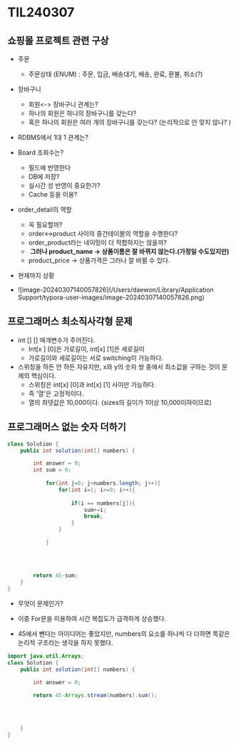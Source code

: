 # TIL240307

## 쇼핑몰 프로젝트 관련 구상

* 주문
  * 주문상태 (ENUM) : 주문, 입금, 배송대기, 배송, 완료, 환불, 취소(?)
* 장바구니
  * 회원<-> 장바구니 관계는?
  * 하나의 회원은 하나의 장바구니를 갖는다?
  * 혹은 하나의 회원은 여러 개의 장바구니를 갖는다? (논리적으로 안 맞지 않나? )
* RDBMS에서 1대 1 관계는? 
* Board 조회수는?
  * 필드에 반영한다
  * DB에 저장?
  * 실시간 성 반영이 중요한가? 
  * Cache 등을 이용? 
* order_detail의 역할
  * 꼭 필요할까?
  * order<->product 사이의 중간테이블의 역할을 수행한다?
  * order_product라는 네이밍이 더 적합하지는 않을까?
  * <b> 그러나 product_name -> 상품이름은 잘 바뀌지 않는다.(가정일 수도있지만) </b>
  * product_price -> 상품가격은 그러나 잘 바뀔 수 있다. 

* 현재까지 상황
* ![image-20240307140057826](/Users/daewon/Library/Application Support/typora-user-images/image-20240307140057826.png)

## 프로그래머스 최소직사각형 문제

* int [] [] 매개변수가 주어진다. 
  * Int[x ] [0]은 가로길이, int[x] [1]은 세로길이
  * 가로길이와 세로길이는 서로 switching이 가능하다.
* 스위칭을 하든 안 하든 자유지만, x와 y의 숫자 쌍 중에서 최소값을 구하는 것이 문제의 핵심이다. 
  * 스위칭은 int[x] [0]과 int[x] [1] 사이만 가능하다. 
  * 즉 '열'은 고정적이다. 
  * 열의 최댓값은 10,000이다. (sizes의 길이가 1이상 10,000이하이므로)

## 프로그래머스 없는 숫자 더하기

```java
class Solution {
    public int solution(int[] numbers) {

        int answer = 0;
        int sum = 0;
    
            for(int j=0; j<numbers.length; j++){
                for(int i=1; i<=9; i++){
                    
                    if(i == numbers[j]){
                        sum+=i;
                        break;
                    }                    
                }

            }
        
        
        
        
        return 45-sum;
    }
}
```

* 무엇이 문제인가? 

* 이중 For문을 이용하여 시간 복잡도가 급격하게 상승했다. 
* 45에서 뺀다는 아이디어는 좋았지만, numbers의 요소를 하나씩 다 더하면 똑같은 논리적 구조라는 생각을 하지 못했다.

```java
import java.util.Arrays;
class Solution {
    public int solution(int[] numbers) {

        int answer = 0;
      
        return 45-Arrays.stream(numbers).sum();
        

        
        
    }
}
```

